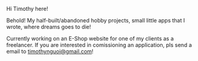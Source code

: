 Hi Timothy here!

Behold! My half-built/abandoned hobby projects, small little apps that I wrote, where dreams goes to die!

Currently working on an E-Shop website for one of my clients as a freelancer. If you are interested in comissioning an application, pls send a email to timothynguoi@gmail.com!

